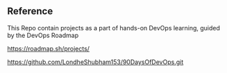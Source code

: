 ## Reference

This Repo contain projects as a part of hands-on DevOps learning, guided by the DevOps Roadmap

https://roadmap.sh/projects/

https://github.com/LondheShubham153/90DaysOfDevOps.git

